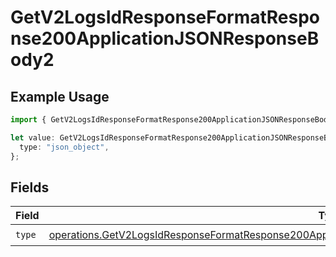 # GetV2LogsIdResponseFormatResponse200ApplicationJSONResponseBody2

## Example Usage

```typescript
import { GetV2LogsIdResponseFormatResponse200ApplicationJSONResponseBody2 } from "orq-poc-typescript-multi-env-version/models/operations";

let value: GetV2LogsIdResponseFormatResponse200ApplicationJSONResponseBody2 = {
  type: "json_object",
};
```

## Fields

| Field                                                                                                                                                                                                                            | Type                                                                                                                                                                                                                             | Required                                                                                                                                                                                                                         | Description                                                                                                                                                                                                                      |
| -------------------------------------------------------------------------------------------------------------------------------------------------------------------------------------------------------------------------------- | -------------------------------------------------------------------------------------------------------------------------------------------------------------------------------------------------------------------------------- | -------------------------------------------------------------------------------------------------------------------------------------------------------------------------------------------------------------------------------- | -------------------------------------------------------------------------------------------------------------------------------------------------------------------------------------------------------------------------------- |
| `type`                                                                                                                                                                                                                           | [operations.GetV2LogsIdResponseFormatResponse200ApplicationJSONResponseBody2DataSettingsCacheConfigType](../../models/operations/getv2logsidresponseformatresponse200applicationjsonresponsebody2datasettingscacheconfigtype.md) | :heavy_check_mark:                                                                                                                                                                                                               | N/A                                                                                                                                                                                                                              |